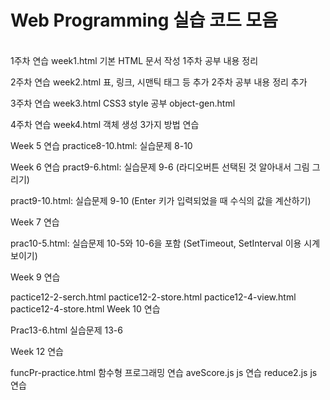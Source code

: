 <h1>Web Programming 실습 코드 모음</h1>
<br>
1주차 연습
week1.html
기본 HTML 문서 작성
1주차 공부 내용 정리

2주차 연습
week2.html
표, 링크, 시맨틱 태그 등 추가
2주차 공부 내용 정리 추가

3주차 연습
week3.html
CSS3 style 공부
object-gen.html

4주차 연습
week4.html
객체 생성 3가지 방법 연습

Week 5 연습
practice8-10.html: 실습문제 8-10


Week 6 연습
pract9-6.html: 실습문제 9-6 (라디오버튼 선택된 것 알아내서 그림 그리기)

pract9-10.html: 실습문제 9-10 (Enter 키가 입력되었을 때 수식의 값을 계산하기)

Week 7 연습

prac10-5.html: 실습문제 10-5와 10-6을 포함 (SetTimeout, SetInterval 이용 시계 보이기)

Week 9 연습

pactice12-2-serch.html
pactice12-2-store.html
pactice12-4-view.html
pactice12-4-store.html
Week 10 연습

Prac13-6.html 실습문제 13-6

Week 12 연습

funcPr-practice.html 함수형 프로그래밍 연습
aveScore.js js 연습
reduce2.js js 연습
